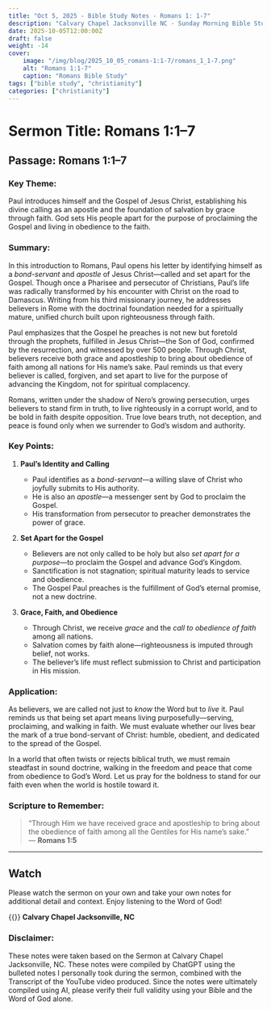 ```yaml
---
title: "Oct 5, 2025 - Bible Study Notes - Romans 1: 1-7"
description: "Calvary Chapel Jacksonville NC - Sunday Morning Bible Study for 10/05/2025"
date: 2025-10-05T12:00:00Z
draft: false
weight: -14
cover:
    image: "/img/blog/2025_10_05_romans-1:1-7/romans_1_1-7.png"
    alt: "Romans 1:1-7"
    caption: "Romans Bible Study"
tags: ["bible study", "christianity"]
categories: ["christianity"]
---
```


# Sermon Title: Romans 1:1–7
## Passage: Romans 1:1–7
### Key Theme:
Paul introduces himself and the Gospel of Jesus Christ, establishing his divine calling as an apostle and the foundation of salvation by grace through faith. God sets His people apart for the purpose of proclaiming the Gospel and living in obedience to the faith.

### Summary:
In this introduction to Romans, Paul opens his letter by identifying himself as a *bond-servant* and *apostle* of Jesus Christ—called and set apart for the Gospel. Though once a Pharisee and persecutor of Christians, Paul’s life was radically transformed by his encounter with Christ on the road to Damascus. Writing from his third missionary journey, he addresses believers in Rome with the doctrinal foundation needed for a spiritually mature, unified church built upon righteousness through faith.

Paul emphasizes that the Gospel he preaches is not new but foretold through the prophets, fulfilled in Jesus Christ—the Son of God, confirmed by the resurrection, and witnessed by over 500 people. Through Christ, believers receive both grace and apostleship to bring about obedience of faith among all nations for His name’s sake. Paul reminds us that every believer is called, forgiven, and set apart to live for the purpose of advancing the Kingdom, not for spiritual complacency.

Romans, written under the shadow of Nero’s growing persecution, urges believers to stand firm in truth, to live righteously in a corrupt world, and to be bold in faith despite opposition. True love bears truth, not deception, and peace is found only when we surrender to God’s wisdom and authority.

### Key Points:
1. **Paul’s Identity and Calling**  
   - Paul identifies as a *bond-servant*—a willing slave of Christ who joyfully submits to His authority.  
   - He is also an *apostle*—a messenger sent by God to proclaim the Gospel.  
   - His transformation from persecutor to preacher demonstrates the power of grace.  

2. **Set Apart for the Gospel**  
   - Believers are not only called to be holy but also *set apart for a purpose*—to proclaim the Gospel and advance God’s Kingdom.  
   - Sanctification is not stagnation; spiritual maturity leads to service and obedience.  
   - The Gospel Paul preaches is the fulfillment of God’s eternal promise, not a new doctrine.

3. **Grace, Faith, and Obedience**  
   - Through Christ, we receive *grace* and the *call to obedience of faith* among all nations.  
   - Salvation comes by faith alone—righteousness is imputed through belief, not works.  
   - The believer’s life must reflect submission to Christ and participation in His mission.  

### Application:
As believers, we are called not just to *know* the Word but to *live* it. Paul reminds us that being set apart means living purposefully—serving, proclaiming, and walking in faith. We must evaluate whether our lives bear the mark of a true bond-servant of Christ: humble, obedient, and dedicated to the spread of the Gospel.  

In a world that often twists or rejects biblical truth, we must remain steadfast in sound doctrine, walking in the freedom and peace that come from obedience to God’s Word. Let us pray for the boldness to stand for our faith even when the world is hostile toward it.

### Scripture to Remember:
> “Through Him we have received grace and apostleship to bring about the obedience of faith among all the Gentiles for His name’s sake.”  
> — **Romans 1:5**

---

## Watch
Please watch the sermon on your own and take your own notes for additional detail and context.  Enjoy listening to the Word of God!

{{<youtube K0ZGZnL3Wcs>}}
**Calvary Chapel Jacksonville, NC**


### Disclaimer:
These notes were taken based on the Sermon at Calvary Chapel Jacksonville, NC. These notes were compiled by ChatGPT using the bulleted notes I personally took during the sermon, combined with the Transcript of the YouTube video produced.  Since the notes were ultimately compiled using AI, please verify their full validity using your Bible and the Word of God alone.